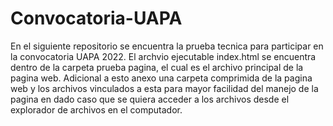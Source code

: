 # Convocatoria-UAPA

En el siguiente repositorio se encuentra la prueba tecnica para participar en la convocatoria UAPA 2022.
El archvio ejecutable index.html se encuentra dentro de la carpeta prueba pagina, el cual es el archivo principal de la pagina web.
Adicional a esto anexo una carpeta comprimida de la pagina web y los archivos vinculados a esta para mayor facilidad del manejo de la pagina en dado caso que se quiera acceder a los archivos desde el explorador de archivos en el computador.
